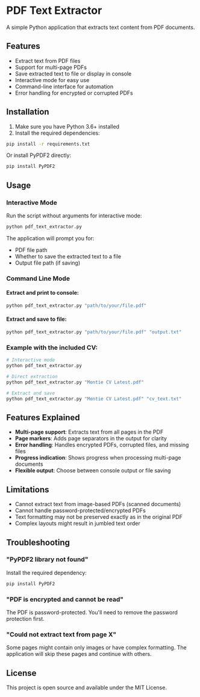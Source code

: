 # PDF Text Extractor

A simple Python application that extracts text content from PDF documents.

## Features

- Extract text from PDF files
- Support for multi-page PDFs
- Save extracted text to file or display in console
- Interactive mode for easy use
- Command-line interface for automation
- Error handling for encrypted or corrupted PDFs

## Installation

1. Make sure you have Python 3.6+ installed
2. Install the required dependencies:

```bash
pip install -r requirements.txt
```

Or install PyPDF2 directly:

```bash
pip install PyPDF2
```

## Usage

### Interactive Mode

Run the script without arguments for interactive mode:

```bash
python pdf_text_extractor.py
```

The application will prompt you for:
- PDF file path
- Whether to save the extracted text to a file
- Output file path (if saving)

### Command Line Mode

#### Extract and print to console:
```bash
python pdf_text_extractor.py "path/to/your/file.pdf"
```

#### Extract and save to file:
```bash
python pdf_text_extractor.py "path/to/your/file.pdf" "output.txt"
```

### Example with the included CV:

```bash
# Interactive mode
python pdf_text_extractor.py

# Direct extraction
python pdf_text_extractor.py "Montie CV Latest.pdf"

# Extract and save
python pdf_text_extractor.py "Montie CV Latest.pdf" "cv_text.txt"
```

## Features Explained

- **Multi-page support**: Extracts text from all pages in the PDF
- **Page markers**: Adds page separators in the output for clarity
- **Error handling**: Handles encrypted PDFs, corrupted files, and missing files
- **Progress indication**: Shows progress when processing multi-page documents
- **Flexible output**: Choose between console output or file saving

## Limitations

- Cannot extract text from image-based PDFs (scanned documents)
- Cannot handle password-protected/encrypted PDFs
- Text formatting may not be preserved exactly as in the original PDF
- Complex layouts might result in jumbled text order

## Troubleshooting

### "PyPDF2 library not found"
Install the required dependency:
```bash
pip install PyPDF2
```

### "PDF is encrypted and cannot be read"
The PDF is password-protected. You'll need to remove the password protection first.

### "Could not extract text from page X"
Some pages might contain only images or have complex formatting. The application will skip these pages and continue with others.

## License

This project is open source and available under the MIT License.